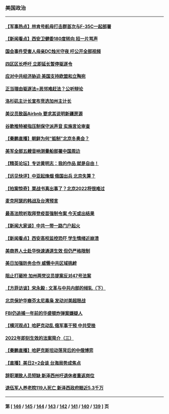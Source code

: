 ### 美国政治
---
#### [【军事热点】林肯号航母打击群首次与F-35C一起部署](../../pages/ncid1078159/n13489147.md) 
#### [【新闻看点】西安卫健委180度转向 招一片骂声](../../pages/ncid1078159/n13489301.md) 
#### [国会事件受害人母亲DC烛光守夜 吁公开全部视频](../../pages/ncid1078159/n13489836.md) 
#### [四区区长呼吁 立即延长暂停驱逐令](../../pages/ncid1078159/n13489768.md) 
#### [应对中共经济胁迫 美国支持欧盟和立陶宛](../../pages/ncid1078159/n13489510.md) 
#### [正当理由驱逐法=恶邻难赶法？公听辩论](../../pages/ncid1078159/n13489771.md) 
#### [洛杉矶主计长宣布竞选加州主计长](../../pages/ncid1078159/n13489715.md) 
#### [美议员致函Airbnb 要求其说明新疆房源](../../pages/ncid1078159/n13489654.md) 
#### [谷歌推特被指压制保守派声音 实施言论审查](../../pages/ncid1078159/n13489468.md) 
#### [【秦鹏直播】朝鲜为何“抵制”北京冬奥会？](../../pages/ncid1078159/n13489421.md) 
#### [美军全部五艘音响测量船部署中国周边](../../pages/ncid1078159/n13489360.md) 
#### [【精英论坛】专访黄明志：我的作品 就是自由！](../../pages/ncid1078159/n13489403.md) 
#### [【远见快评】中亚起烽烟 俄国出兵 北京失算？](../../pages/ncid1078159/n13489383.md) 
#### [【拍案惊奇】栗战书真出事了？北京2022将很难过](../../pages/ncid1078159/n13488862.md) 
#### [麦克阿瑟的韩战及台湾预言](../../pages/ncid1078159/n13479197.md) 
#### [最高法院听取拜登疫苗强制令案 今天或出结果](../../pages/ncid1078159/n13489268.md) 
#### [【新闻大家谈】中共一带一路门户起火](../../pages/ncid1078159/n13488835.md) 
#### [【新闻看点】西安高校监控恐吓 学生情绪近崩溃](../../pages/ncid1078159/n13487032.md) 
#### [美商界人士赴华快速通道生效 但仍严格限制](../../pages/ncid1078159/n13488594.md) 
#### [美日加强防务合作 威慑中共区域挑衅](../../pages/ncid1078159/n13487901.md) 
#### [阻止打砸抢 加州两党议员提案反对47号法案](../../pages/ncid1078159/n13487425.md) 
#### [【方菲访谈】宋永毅 : 文革与中共内部的倾轧（下）](../../pages/ncid1078159/n13486836.md) 
#### [北京保护华裔芬太尼毒枭 发动对美超限战](../../pages/ncid1078159/n13487256.md) 
#### [FBI仍追捕一年前的华盛顿炸弹案嫌疑人](../../pages/ncid1078159/n13487161.md) 
#### [【横河观点】哈萨克动乱 俄军事干预 中共受挫](../../pages/ncid1078159/n13487109.md) 
#### [2022年即刻生效的法案简介（三）](../../pages/ncid1078159/n13487238.md) 
#### [【秦鹏直播】哈萨克斯坦动荡背后的中俄博弈](../../pages/ncid1078159/n13487099.md) 
#### [【直播】美日2+2会谈 台海局势成焦点](../../pages/ncid1078159/n13486979.md) 
#### [辞职潮致人员短缺 新泽西州吁退休者重返岗位](../../pages/ncid1078159/n13487030.md) 
#### [退伍军人养老院119人死亡 新泽西政府赔近5.3千万](../../pages/ncid1078159/n13487020.md) 

---
#### 第 [ [146](./146.md) / [145](./145.md) / [144](./144.md) / [143](./143.md) / [142](./142.md) / [141](./141.md) / [140](./140.md) / [139](./139.md) ] 页
